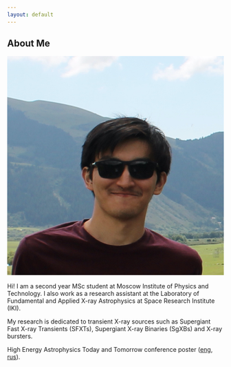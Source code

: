 ```yaml
---
layout: default
---
```


## About Me

<img class="profile-picture" src="me.JPG">

Hi! I am a second year MSc student at Moscow Institute of Physics and Technology.
I also work as a research assistant at the Laboratory of Fundamental and Applied X-ray Astrophysics at Space Research Institute (IKI).

My research is dedicated to transient X-ray sources such as Supergiant Fast X-ray Transients (SFXTs), Supergiant X-ray Binaries (SgXBs) and X-ray bursters.

High Energy Astrophysics Today and Tomorrow conference poster ([eng](heaconf2022_poster_eng.pdf), [rus](heaconf2022_poster_ru.pdf)).


<!-- This is a jekyll based resume template. You can find the full source code on [GitHub](https://github.com/bk2dcradle/researcher)

## Research Interest

Lorem ipsum dolor sit amet, consectetur adipiscing elit. Aliquam finibus ipsum ac erat aliquam dapibus. Vestibulum vehicula placerat ex, a consectetur odio pharetra quis. Mauris id urna ante. Fusce pharetra diam ac nisi aliquet, vel egestas ex iaculis. Pellentesque laoreet cursus tellus sed pellentesque. Praesent a rhoncus elit. Nunc ipsum nisl, consequat sit amet pretium quis, gravida id ipsum.

## Publications

1. F.Bar, J.Doe: Effects of having a placeholder of a name
2. S.Holmes, J.Watson: Consequences of living with a sociopath in London

## Typography

This is a [link](http://google.com). Something *italics* and something **bold**.

Here is a table

| Year | Award     | Category                                              |
| ---- | --------- | ----------------------------------------------------- |
| 2014 | Emmy      | Won Outstanding Lead Actor in a miniseries or a movie |
| 2015 | BAFTA     | Nominated for Best Leading Actor for Sherlock         |
| 2014 | Satellite | Won Best Actor miniseries or television film          |

Here is a horizontal rule

---

Here is a blockquote

> To a great mind, nothing is little

## References

* Foo Bar: Head of Department, Placeholder Names, Lorem
* John Doe: Associate Professor, Department of Computer Science, Ipsum -->
